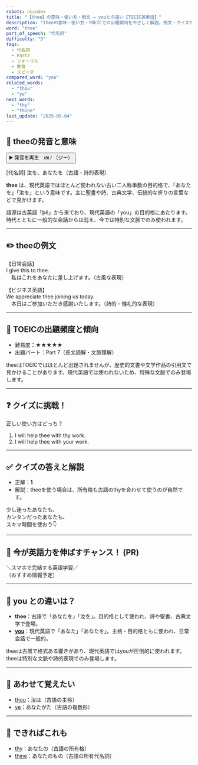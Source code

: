 ```yaml
---
robots: noindex
title: "【thee】の意味・使い方・例文 ― youとの違い【TOEIC英単語】"
description: "theeの意味・使い方・TOEICでの出題傾向をやさしく解説。例文・クイズ付きでyouとの違いもわかりやすく学べます。"
word: "thee"
part_of_speech: "代名詞"
difficulty: "5"
tags:
  - 代名詞
  - Part7
  - フォーマル
  - 教育
  - スピーチ
compared_word: "you"
related_words:
  - "thou"
  - "ye"
next_words:
  - "thy"
  - "thine"
last_update: "2025-05-04"
---
```


## 🔰 theeの発音と意味

<button class="play-audio" onclick="playTTS('thee')">
  <span class="play-audio-main">
    ▶️ 発音を再生　/ðiː/
  </span>
  <span class="play-audio-sub">
    （ジー）
  </span>
</button>

[代名詞] 汝を、あなたを（古語・詩的表現）

**thee** は、現代英語ではほとんど使われない古い二人称単数の目的格で、「あなたを」「汝を」という意味です。主に聖書や詩、古典文学、伝統的な祈りの言葉などで見かけます。

語源は古英語「þē」から来ており、現代英語の「you」の目的格にあたります。時代とともに一般的な会話からは消え、今では特別な文脈でのみ使われます。

---

## ✏️ theeの例文

【日常会話】  
I give this to thee.  
　私はこれをあなたに差し上げます。（古風な表現）

【ビジネス英語】  
We appreciate thee joining us today.  
　本日はご参加いただき感謝いたします。（詩的・儀礼的な表現）

---

## 🎯 TOEICの出題頻度と傾向

- 難易度：★★★★★
- 出題パート：Part 7（長文読解・文脈理解）

theeはTOEICではほとんど出題されませんが、歴史的文書や文学作品の引用文で見かけることがあります。現代英語では使われないため、特殊な文脈でのみ登場します。

---

## ❓ クイズに挑戦！

正しい使い方はどっち？

1. I will help thee with thy work.  
2. I will help thee with your work.

---

## ✅ クイズの答えと解説

- 正解：**1**
- 解説：theeを使う場合は、所有格も古語のthyを合わせて使うのが自然です。

少し迷ったあなたも、  
カンタンだったあなたも、  
スキマ時間を使おう👇️

---

## 🚀 今が英語力を伸ばすチャンス！ (PR)

<div class="info-center">
＼スマホで完結する英語学習／<br>  
（おすすめ情報予定）
</div>

---

## 🤔  you との違いは？

- **thee**：古語で「あなたを」「汝を」。目的格として使われ、詩や聖書、古典文学で登場。
- **[you](/you)**：現代英語で「あなた」「あなたを」。主格・目的格ともに使われ、日常会話で一般的。

theeは古風で格式ある響きがあり、現代英語ではyouが圧倒的に使われます。theeは特別な文脈や詩的表現でのみ登場します。

---

## 🧩 あわせて覚えたい

- [thou](/thou)：汝は（古語の主格）
- [ye](/ye)：あなたがた（古語の複数形）

---

## 📖 できればこれも

- [thy](/thy)：あなたの（古語の所有格）
- [thine](/thine)：あなたのもの（古語の所有代名詞）

<!-- cvid: aid17_bid47 -->
